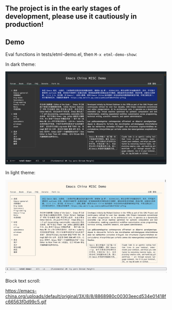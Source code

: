 ## **The project is in the early stages of development, please use it cautiously in production!**

## Demo

Eval functions in tests/etml-demo.el, then `M-x etml-demo-show`:

In dark theme:

![etml-demo-dark](./images/etml-demo-dark.png)

In light theme:

![etml-demo-light](./images/etml-demo-light.png)

Block text scroll:

https://emacs-china.org/uploads/default/original/3X/8/8/8868980c00303eecd534e01418fc66563f0d99c5.gif
